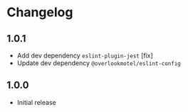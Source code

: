 # Changelog

## 1.0.1

* Add dev dependency `eslint-plugin-jest` [fix]
* Update dev dependency `@overlookmotel/eslint-config`

## 1.0.0

* Initial release
